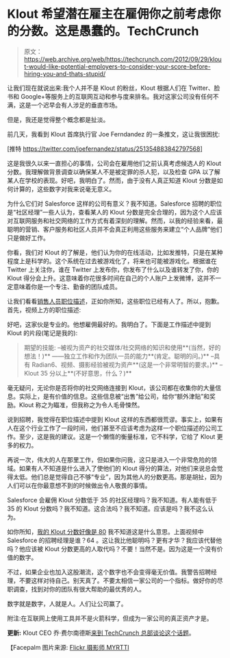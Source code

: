 # Klout 希望潜在雇主在雇佣你之前考虑你的分数。这是愚蠢的。TechCrunch

> 原文：<https://web.archive.org/web/https://techcrunch.com/2012/09/29/klout-would-like-potential-employers-to-consider-your-score-before-hiring-you-and-thats-stupid/>

让我们现在就说出来:我个人并不是 Klout 的粉丝，Klout 根据人们在 Twitter、脸书和 Google+等服务上的互联网互动和参与度来排名。我对这家公司没有任何不满，这是一个迟早会有人涉足的垂直市场。

但是，我还是觉得整个概念都是扯淡。

前几天，我看到 Klout 首席执行官 Joe Ferndandez 的一条推文，这让我很困扰:

[推特 https://twitter.com/joefernandez/status/251354883842797568]

这是我很久以来一直担心的事情，公司会在雇用他们之前认真考虑候选人的 Klout 分数。我理解做背景调查以确保某人不是被定罪的杀人犯，以及检查 GPA 以了解某人在学校的表现。好吧，我明白了。然而，由于没有人真正知道 Klout 分数是如何计算的，这些数字对我来说毫无意义。

为什么它们对 Salesforce 这样的公司有意义？我不知道。Salesforce 招聘的职位是“社区经理”一些人认为，查看某人的 Klout 分数是完全合理的，因为这个人应该对互联网服务和社交网络的工作方式有着深刻的理解。然而，以我的经验来看，最聪明的营销、客户服务和社区人员并不会真正利用这些服务来建立“个人品牌”他们只是做好工作。

你看，我们对 Klout 的了解是，他们认为你的在线活动，比如发推特，只是在某种程度上是科学的。这个系统在过去被游戏化了，将来也可能被游戏化。根据谁在 Twitter 上关注你，谁在 Twitter 上发布你，你发布了什么以及谁转发了你，你的 Klout 得分会上升。这意味着你花很多时间在自己的个人账户上发微博，这并不一定意味着你是一个专注、勤奋的团队成员。

让我们看看[销售人员职位描述](https://web.archive.org/web/20221224205744/http://ongig.com/jobs/Salesforce.com/Community-Manager-Salesforce.com-Financial-Distric)，正如你所知，这些职位已经有人了。所以，抱歉。首先，视频上方的职位描述:

好吧，这家伙是专业的。他想雇佣最好的。我明白了。下面是工作描述中提到 Klout 的片段(笔记是我的):

> 期望的技能:
> –被视为资产的社交媒体/社交网络的知识和使用**(当然，好的想法！)**
> ——独立工作和作为团队一员的能力**(肯定。聪明的问。)**
> –具有 Radian6、视频、摄影经验被视为资产**(这是一个非常明智的要求。)**
> –Klout 35 分以上**(不好意思，什么？)**

毫无疑问，无论你是否将你的社交网络连接到 Klout，该公司都在收集你的大量信息。实际上，是有价值的信息。这些信息被“出售”给公司，给你“额外津贴”和奖励。Klout 称之为瞄准，但我称之为令人毛骨悚然。

说到招聘，我觉得在职位描述中提到 Klout 这样的东西都很荒谬。事实上，如果有人在这个行业工作了一段时间，他们甚至不应该考虑为这样一个职位描述的公司工作。至少，这是我的建议。这是一个懒惰的衡量标准，它不科学，它给了 Klout 更多的权力。

再说一次，伟大的人在那里工作，但如果你问我，这只是进入一个非常危险的领域。如果有人不知道是什么进入了使他们的 Klout 得分的算法，对他们来说总会觉得太低。他们总是觉得自己不够“专业”，因为其他人的分数更高。那是胡扯，因为人们可以在你最意想不到的时候做出令人敬畏的事情。

Salesforce 会雇佣 Klout 分数低于 35 的社区经理吗？我不知道。有人能有低于 35 的 Klout 分数吗？我不知道。这合法吗？我不知道。应该是吗？我不这么认为。

如你所知，[我的 Klout 分数好像是 80](https://web.archive.org/web/20221224205744/http://klout.com/#/thatdrew) 我不知道这是什么意思。上面视频中 Salesforce 的招聘经理是谁？64 。这让我比他聪明吗？更有才华？我应该代替他吗？他应该被 Klout 分数更高的人取代吗？不要！当然不是。因为这是一个没有价值的数字。

不过，如果企业也加入这股潮流，这个数字也不会变得毫无价值。我警告招聘经理，不要这样对待自己。别天真了。不要太相信一家公司的一个指标。做好你的尽职调查，找到对你的团队有很大帮助的最优秀的人。

数字就是数字，人就是人。人们让公司赢了。

附注:在互联网上使用工具并不是火箭科学，但成为一家公司的真正资产才是。

**更新:** Klout CEO 乔·费尔南德斯[来到 TechCrunch 总部谈论这个话题](https://web.archive.org/web/20221224205744/https://techcrunch.com/2012/10/01/klout-ceo-joe-fernandez-responds-to-criticsim-talks-job-descriptions-that-include-score-requirements-tctv/)。

【Facepalm 图片来源: [Flickr 摄影师 MYRTTI](https://web.archive.org/web/20221224205744/http://www.flickr.com/photos/myrtti/6056125359/sizes/l/)